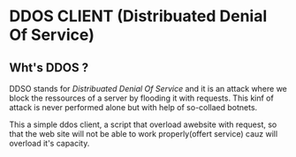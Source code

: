 # DDOS CLIENT (Distribuated Denial Of Service)

## Wht's DDOS ?
DDSO stands for <em>Distribuated Denial Of Service</em> and it is an attack where we block the ressources of a server by flooding it with requests. This kinf of attack is never performed alone but with help of so-collaed botnets.

This a simple ddos client, a script that overload awebsite with request, so that the web site will not be able to work properly(offert service) cauz will overload it's capacity.